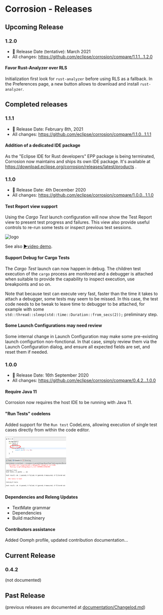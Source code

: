 # Corrosion - Releases

## Upcoming Release

### 1.2.0

* 📅 Release Date (tentative): March 2021
* All changes: https://github.com/eclipse/corrosion/compare/1.1.1...1.2.0

#### Favor Rust-Analyzer over RLS

Initialization first look for `rust-analyzer` before using RLS as a fallback. In the Preferences page, a new button allows to download and install `rust-analyzer`.

## Completed releases

### 1.1.1

* 📅 Release Date: February 8th, 2021
* All changes: https://github.com/eclipse/corrosion/compare/1.1.0...1.1.1

#### Addition of a dedicated IDE package

As the "Eclipse IDE for Rust developers" EPP package is being terminated, Corrosion now maintains and ships its own IDE package. It's available at https://download.eclipse.org/corrosion/releases/latest/products .

### 1.1.0

* 📅 Release Date: 4th December 2020
* All changes: https://github.com/eclipse/corrosion/compare/1.0.0...1.1.0

#### Test Report view support

Using the _Cargo Test_ launch configuration will now show the Test Report view to present test progress and failures. This view also provide useful controls to re-run some tests or inspect previous test sessions.

<img alt="logo" src="./images/testReports.png" width="600px"/>

See also [▶️video demo](https://www.screencast.com/t/1sgBo0ENGc).

#### Support Debug for Cargo Tests

The _Cargo Test_ launch can now happen in debug. The children test execution of the `cargo` process are monitored and a debugger is attached when suitable to provide the capability to inspect execution, use breakpoints and so on.

Note that because test can execute very fast, faster than the time it takes to attach a debugger, some tests may seem to be missed. In this case, the test code needs to be tweak to leave time to debugger to be attached, for example with some `std::thread::sleep(std::time::Duration::from_secs(2));` preliminary step.

#### Some Launch Configurations may need review

Some internal change in Launch Configuration may make some pre-existing launch configurtion non-fonctional. In that case, simply review them via the Launch Configuration dialog, and ensure all expected fields are set, and reset them if needed.

### 1.0.0

* 📅 Release Date: 16th September 2020
* All changes: https://github.com/eclipse/corrosion/compare/0.4.2...1.0.0

#### Require Java 11

Corrosion now requires the host IDE to be running with Java 11.

#### "Run Tests" codelens

Added support for the `Run test` CodeLens, allowing execution of single test cases directly from within the code editor.

<img alt="logo" src="./images/runTestCodemining.png" width="200px"/>

#### Dependencies and Releng Updates

* TextMate grammar
* Dependencies
* Build machinery

#### Contributors assistance

Added Oomph profile, updated contribution documentation...

## Current Release

### 0.4.2

(not documented)

## Past Release

(previous releases are documented at [documentation/Changelod.md](documentation/Changelod.md))